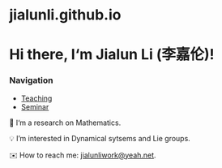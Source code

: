 # jialunli.github.io

# Hi there, I‘m Jialun Li (李嘉伦)!

### Navigation
- [Teaching](./teaching.md) <!-- 链接到 about.md 文件 -->
- [Seminar](https://dlidynamics.github.io/fudandynamics/seminars/)

🎯 I‘m a research on Mathematics.

💡 I’m interested in Dynamical sytsems and Lie groups.

✉️ How to reach me: jialunliwork@yeah.net.
